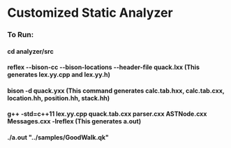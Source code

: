  


# Customized Static Analyzer

### To Run:
#### cd analyzer/src
#### reflex --bison-cc --bison-locations --header-file quack.lxx (This generates lex.yy.cpp and lex.yy.h)
#### bison -d quack.yxx (This command generates calc.tab.hxx, calc.tab.cxx, location.hh, position.hh, stack.hh)
#### g++ -std=c++11 lex.yy.cpp quack.tab.cxx parser.cxx ASTNode.cxx Messages.cxx  -lreflex (This generates a.out)
#### ./a.out "../samples/GoodWalk.qk"



